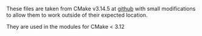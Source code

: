 These files are taken from CMake v3.14.5 at
[github](https://github.com/Kitware/CMake/tree/f3e9a6ff62f6f58cd661dd447c22a01c50f6f4ad)
with small modifications to allow them to work outside of their expected
location.

They are used in the modules for CMake < 3.12
